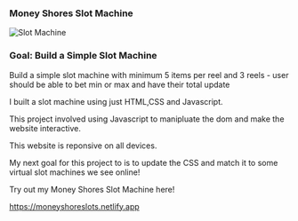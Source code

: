 ### Money Shores Slot Machine

![Slot Machine](https://cdn.dribbble.com/users/2406299/screenshots/11373893/media/31c3b8cd04e59cf88636983879b6f383.png)

### Goal: Build a Simple Slot Machine

Build a simple slot machine with minimum 5 items per reel and 3 reels - user should be able to bet min or max and have their total update


I built a slot machine using just HTML,CSS and Javascript.

This project involved using Javascript to manipluate the dom and make the website interactive. 

This website is reponsive on all devices.

My next goal for this project to is to update the CSS and match it to some virtual slot machines we see online! 

Try out my Money Shores Slot Machine here!

https://moneyshoreslots.netlify.app
